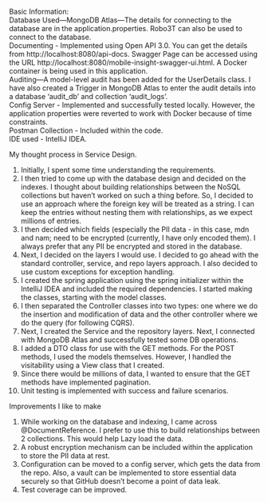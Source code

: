 Basic Information:   
Database Used—MongoDB Atlas—The details for connecting to the database are in the application.properties. Robo3T can also be used to connect to the database.  
Documenting - Implemented using Open API 3.0. You can get the details from http://localhost:8080/api-docs. 
Swagger Page can be accessed using the URL http://localhost:8080/mobile-insight-swagger-ui.html. 
A Docker container is being used in this application.  
Auditing—A model-level audit has been added for the UserDetails class. I have also created a Trigger in MongoDB Atlas to enter the audit details into a database ‘audit_db’ and collection ‘audit_logs’.  
Config Server - Implemented and successfully tested locally. However, the application properties were reverted to work with Docker because of time constraints.  
Postman Collection - Included within the code.  
IDE used - IntelliJ IDEA. 



My thought process in Service Design.  
1. Initially, I spent some time understanding the requirements.  
2. I then tried to come up with the database design and decided on the indexes. I thought about building relationships between the NoSQL collections but haven’t worked on such a thing before. So, I decided to use an approach where the foreign key will be treated as a string. I can keep the entries without nesting them with relationships, as we expect millions of entries.  
3. I then decided which fields (especially the PII data - in this case, mdn and nam; need to be encrypted (currently, I have only encoded them). I always prefer that any PII be encrypted and stored in the database.  
4. Next, I decided on the layers I would use. I decided to go ahead with the standard controller, service, and repo layers approach. I also decided to use custom exceptions for exception handling.  
5. I created the spring application using the spring initializer within the IntelliJ IDEA and included the required dependencies. I started making the classes, starting with the model classes.   
6. I then separated the Controller classes into two types: one where we do the insertion and modification of data and the other controller where we do the query (for following CQRS).  
7. Next, I created the Service and the repository layers. Next, I connected with MongoDB Atlas and successfully tested some DB operations.   
8. I added a DTO class for use with the GET methods. For the POST methods, I used the models themselves. However, I handled the visitability using a View class that I created.  
9. Since there would be millions of data, I wanted to ensure that the GET methods have implemented pagination.  
10. Unit testing is implemented with success and failure scenarios.  


Improvements I like to make  
1. While working on the database and indexing, I came across @DocumentReference. I prefer to use this to build relationships between 2 collections. This would help Lazy load the data.  
2. A robust encryption mechanism can be included within the application to store the PII data at rest.  
3. Configuration can be moved to a config server, which gets the data from the repo. Also, a vault can be implemented to store essential data securely so that GitHub doesn’t become a point of data leak.  
4. Test coverage can be improved.  
